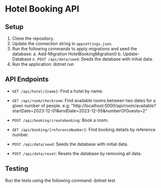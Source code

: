 # Hotel Booking API

## Setup

1. Clone the repository.
2. Update the connection string in `appsettings.json`.
3. Run the following commands to apply migrations and seed the database:
	a. Add-Migration HotelBookingMigration0
	b. Update-Database
	c. `POST /api/data/seed`: Seeds the database with initial data.
4. Run the application: dotnet run

## API Endpoints

- `GET /api/hotel/{name}`: Find a hotel by name.
- `GET /api/room/checkroom`: Find available rooms between two dates for a given number of people. e.g: "http://localhost:5000/api/room/available?startDate=2023-12-01&endDate=2023-12-05&numberOfGuests=2"
- `POST /api/booking/createbooking`: Book a room.
- `GET /api/booking/{referenceNumber}`: Find booking details by reference number.

- `POST /api/data/seed`: Seeds the database with initial data.
- `POST /api/data/reset`: Resets the database by removing all data.

## Testing

Run the tests using the following command: dotnet test
   
